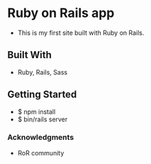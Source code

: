 # Ruby on Rails app

- This is my first site built with Ruby on Rails.

## Built With

- Ruby, Rails, Sass

## Getting Started

- $ npm install
- $ bin/rails server

### Acknowledgments

- RoR community